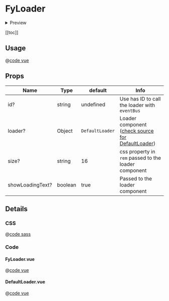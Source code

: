 # FyLoader

<details>
  <summary>Preview</summary>

  ![FyLoader](/components/FyLoader.png)
</details>

[[toc]]

## Usage

@[code vue](../../playground/src/components/TFyLoader.vue)

## Props

| Name | Type  | default | Info |
|---|---|---|---|
| id? | string | undefined | Use has ID to call the loader with ```eventBus``` |
| loader? | Object | ```DefaultLoader``` | Loader component ([check source for DefaultLoader](#defaultloader-vue)) |
| size? | string | 16 | css property in ```rem``` passed to the loader component |
| showLoadingText? | boolean | true | Passed to the loader component |


## Details

### CSS

@[code sass](../../src/components/ui/FyLoader/FyLoader.scss)

### Code

#### FyLoader.vue
@[code vue](../../src/components/ui/FyLoader/FyLoader.vue)

#### DefaultLoader.vue
@[code vue](../../src/components/ui/FyLoader/DefaultLoader.vue)
